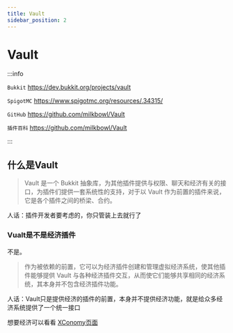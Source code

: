 ```yaml
---
title: Vault
sidebar_position: 2
---
```


# Vault

:::info

`Bukkit` https://dev.bukkit.org/projects/vault

`SpigotMC` https://www.spigotmc.org/resources/.34315/

`GitHub` https://github.com/milkbowl/Vault

`插件百科` https://github.com/milkbowl/Vault

:::

## 什么是Vault

> Vault 是一个 Bukkit 抽象库，为其他插件提供与权限、聊天和经济有关的接口，为插件们提供一套系统性的支持，对于以 Vault 作为前置的插件来说，它是各个插件之间的桥梁、合约。

人话：插件开发者要考虑的，你只管装上去就行了

### Vualt是不是经济插件

不是。

> 作为被依赖的前置，它可以为经济插件创建和管理虚拟经济系统，使其他插件能够提供 Vault 与各种经济插件交互，从而使它们能够共享相同的经济系统，其本身并不包含经济插件功能。

人话：Vault只是提供经济的插件的前置，本身并不提供经济功能，就是给众多经济系统提供了一个统一接口

想要经济可以看看 [XConomy页面](XConomy.md)
